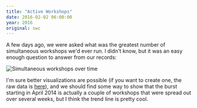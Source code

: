 ```yaml
---
title: "Active Workshops"
date: 2016-02-02 06:00:00
year: 2016
original: swc
---
```

A few days ago,
we were asked what was the greatest number of simultaneous workshops we'd ever run.
I didn't know,
but it was an easy enough question to answer from our records:

![Simultaneous workshops over time]({{site.github.url}}/files/2016/02/active-workshops.png "Simultaneous workshops over time")

I'm sure better visualizations are possible
(if you want to create one, the raw data is [here]({{site.github.url}}/files/2016/02/active-workshops.csv)),
and we should find some way to show that
the burst starting in April 2014 is actually a couple of workshops that were spread out over several weeks,
but I think the trend line is pretty cool.
